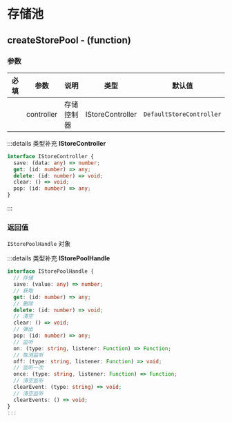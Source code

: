 # 存储池

## createStorePool - (function)

### 参数

| 必填 | 参数       | 说明       | 类型             | 默认值                   |
| :--: | ---------- | ---------- | ---------------- | ------------------------ |
|      | controller | 存储控制器 | IStoreController | `DefaultStoreController` |

:::details 类型补充
**IStoreController**

```ts
interface IStoreController {
  save: (data: any) => number;
  get: (id: number) => any;
  delete: (id: number) => void;
  clear: () => void;
  pop: (id: number) => any;
}
```

:::

### 返回值

`IStorePoolHandle` 对象

:::details 类型补充
**IStorePoolHandle**

```ts
interface IStorePoolHandle {
  // 存储
  save: (value: any) => number;
  // 获取
  get: (id: number) => any;
  // 删除
  delete: (id: number) => void;
  // 清空
  clear: () => void;
  // 弹出
  pop: (id: number) => any;
  // 监听
  on: (type: string, listener: Function) => Function;
  // 取消监听
  off: (type: string, listener: Function) => void;
  // 监听一次
  once: (type: string, listener: Function) => Function;
  // 清空监听
  clearEvent: (type: string) => void;
  // 清空监听
  clearEvents: () => void;
}
:::
```
